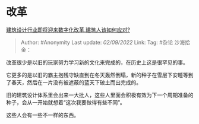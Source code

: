# 改革
[建筑设计行业即将迎来数字化改革,建筑人该如何应对?](https://www.zhihu.com/question/546539322/answer/2654664737)

> Author: #Anonymity
> Last update: *02/09/2022*
> Link:
> Tag: #杂论
> 沙海拾金：

改革很少是以旧的玩家努力学习新的文化来完成的，在历史上这是很罕见的事。

它更多的是以旧的霸主抱残守缺直到在冬天轰然倒塌，新的种子在雪层下安睡等到了春天，然后在一片没有被遮蔽的蓝天下破土而出完成的。

旧的建筑设计体系里会出来一大批人，这些人里面会积极有效为下一个周期准备的种子，会从一开始就想着“这次我要做得有些不同”。

这些人会有一些不一样的东西。

  